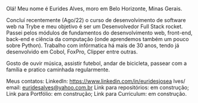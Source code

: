 Olá! 
Meu nome é Eurides Alves, moro em Belo Horizonte, Minas Gerais.

Concluí recentemente (Ago/22) o curso de desenvolvimento de software web na Trybe e meu objetivo é ser um Desenvolvedor Full Stack rocket.
Passei pelos módulos de fundamentos do desenvolvimento web, front-end, back-end e ciência da computação (onde aprendemos também um pouco sobre Python).
Trabalho com infórmatica há mais de 30 anos, tendo já desenvolvido em Cobol, FoxPro, Clipper entre outras.

Gosto de ouvir música, assistir futebol, andar de bicicleta, passear com a família e pratico caminhada regularmente.

Meus contatos:
LinkedIn: https://www.linkedin.com/in/euridesjosea
lves/
email: euridesalves@yahoo.com.br
Link para repositórios: em construção;
Link para Portfólio: em construção;
Link para Curriculum: em construção.

